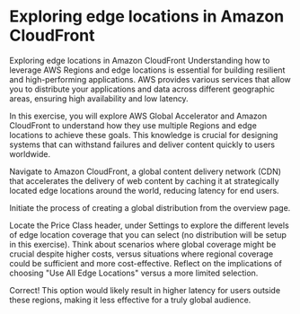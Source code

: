 # Exploring edge locations in Amazon CloudFront

Exploring edge locations in Amazon CloudFront
Understanding how to leverage AWS Regions and edge locations is essential for building resilient and high-performing applications. AWS provides various services that allow you to distribute your applications and data across different geographic areas, ensuring high availability and low latency.

In this exercise, you will explore AWS Global Accelerator and Amazon CloudFront to understand how they use multiple Regions and edge locations to achieve these goals. This knowledge is crucial for designing systems that can withstand failures and deliver content quickly to users worldwide.

Navigate to Amazon CloudFront, a global content delivery network (CDN) that accelerates the delivery of web content by caching it at strategically located edge locations around the world, reducing latency for end users.

Initiate the process of creating a global distribution from the overview page.

Locate the Price Class header, under Settings to explore the different levels of edge location coverage that you can select (no distribution will be setup in this exercise).
Think about scenarios where global coverage might be crucial despite higher costs, versus situations where regional coverage could be sufficient and more cost-effective. Reflect on the implications of choosing "Use All Edge Locations" versus a more limited selection.

Correct! This option would likely result in higher latency for users outside these regions, making it less effective for a truly global audience.